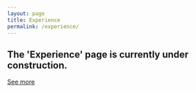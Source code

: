 ```yaml
---
layout: page
title: Experience
permalink: /experience/
---
```

<main class="main {% if page.url == '/experience/' %}experience{% endif %}">
    <section class="portfolio">
        <h2 class="h1">The 'Experience' page is currently under construction.</h2>
    </section>
    <a class="button">
        <a class="arrow-link" href="https://www.linkedin.com/in/jmwii1981/details/experience/" target="_blank">See more</a>
    </a>
</main>
